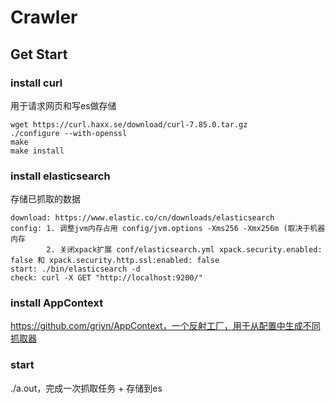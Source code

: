 # Crawler

## Get Start
### install curl
用于请求网页和写es做存储
```
wget https://curl.haxx.se/download/curl-7.85.0.tar.gz
./configure --with-openssl
make
make install
```

### install elasticsearch
存储已抓取的数据
```
download: https://www.elastic.co/cn/downloads/elasticsearch
config: 1. 调整jvm内存占用 config/jvm.options -Xms256 -Xmx256m (取决于机器内存
        2. 关闭xpack扩展 conf/elasticsearch.yml xpack.security.enabled: false 和 xpack.security.http.ssl:enabled: false
start: ./bin/elasticsearch -d
check: curl -X GET "http://localhost:9200/"
```

### install AppContext
https://github.com/griyn/AppContext，一个反射工厂，用于从配置中生成不同抓取器

### start
./a.out，完成一次抓取任务 + 存储到es

